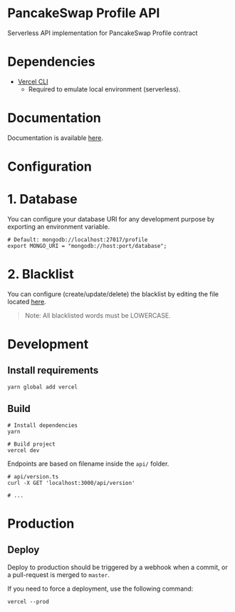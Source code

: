 # PancakeSwap Profile API

Serverless API implementation for PancakeSwap Profile contract

# Dependencies

- [Vercel CLI](https://vercel.com/download)
    - Required to emulate local environment (serverless).

# Documentation

Documentation is available [here](docs/README.md).

# Configuration

# 1. Database

You can configure your database URI for any development purpose by exporting an environment variable.

```shell
# Default: mongodb://localhost:27017/profile
export MONGO_URI = "mongodb://host:port/database";
```

# 2. Blacklist

You can configure (create/update/delete) the blacklist by editing the file located [here](utils/blacklist.json).

> Note: All blacklisted words must be LOWERCASE.

# Development

## Install requirements

```shell
yarn global add vercel
```

## Build

```shell
# Install dependencies
yarn

# Build project
vercel dev
```

Endpoints are based on filename inside the `api/` folder.

```shell
# api/version.ts
curl -X GET 'localhost:3000/api/version'

# ...
```

# Production

## Deploy

Deploy to production should be triggered by a webhook when a commit, or a pull-request is merged to `master`.

If you need to force a deployment, use the following command:

```shell
vercel --prod
```
